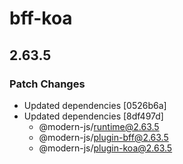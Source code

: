 # bff-koa

## 2.63.5

### Patch Changes

- Updated dependencies [0526b6a]
- Updated dependencies [8df497d]
  - @modern-js/runtime@2.63.5
  - @modern-js/plugin-bff@2.63.5
  - @modern-js/plugin-koa@2.63.5

